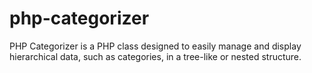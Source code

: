 # php-categorizer
PHP Categorizer is a PHP class designed to easily manage and display hierarchical data, such as categories, in a tree-like or nested structure.

